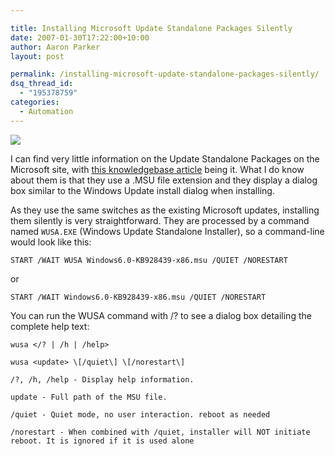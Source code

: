 ```yaml
---

title: Installing Microsoft Update Standalone Packages Silently
date: 2007-01-30T17:22:00+10:00
author: Aaron Parker
layout: post

permalink: /installing-microsoft-update-standalone-packages-silently/
dsq_thread_id:
  - "195378759"
categories:
  - Automation
---
```

![]({{site.baseurl}}/media/2007/01/1000.14.770.UpdatePackage.png)

I can find very little information on the Update Standalone Packages on the Microsoft site, with [this knowledgebase article](http://support.microsoft.com/kb/928636) being it. What I do know about them is that they use a .MSU file extension and they display a dialog box similar to the Windows Update install dialog when installing.

As they use the same switches as the existing Microsoft updates, installing them silently is very straightforward. They are processed by a command named `WUSA.EXE` (Windows Update Standalone Installer), so a command-line would look like this:

```
START /WAIT WUSA Windows6.0-KB928439-x86.msu /QUIET /NORESTART
```

or

```
START /WAIT Windows6.0-KB928439-x86.msu /QUIET /NORESTART
```

You can run the WUSA command with /? to see a dialog box detailing the complete help text:

```
wusa </? | /h | /help>

wusa <update> \[/quiet\] \[/norestart\]

/?, /h, /help - Display help information.

update - Full path of the MSU file.

/quiet - Quiet mode, no user interaction. reboot as needed

/norestart - When combined with /quiet, installer will NOT initiate reboot. It is ignored if it is used alone
```
